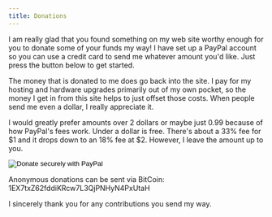 ```yaml
---
title: Donations
---
```


I am really glad that you found something on my web site worthy enough for you to donate some of your funds my way!  I have set up a PayPal account so you can use a credit card to send me whatever amount you'd like.  Just press the button below to get started.

The money that is donated to me does go back into the site.  I pay for my hosting and hardware upgrades primarily out of my own pocket, so the money I get in from this site helps to just offset those costs.  When people send me even a dollar, I really appreciate it.

I would greatly prefer amounts over 2 dollars or maybe just 0.99 because of how PayPal's fees work.  Under a dollar is free.  There's about a 33% fee for $1 and it drops down to an 18% fee at $2.  However, I leave the amount up to you.

<form action="https://www.paypal.com/cgi-bin/webscr" method="post">
    <input type="hidden" name="cmd" value="_xclick">
    <input type="hidden" name="business" value="fidian@rumkin.com">
    <input type="hidden" name="item_name" value="Rumkin - Donation">
    <input type="hidden" name="no_shipping" value="1">
    <input type="hidden" name="return" value="http://rumkin.com/">
    <input type="hidden" name="cancel_return" value="http://rumkin.com/">
    <input type="hidden" name="no_note" value="1">
    <input type="hidden" name="currency_code" value="USD">
    <input type="hidden" name="tax" value="0">
    <input type="hidden" name="lc" value="US">
    <input type="hidden" name="bn" value="PP-DonationsBF">
    <input type="image" src="https://www.paypal.com/en_US/i/btn/x-click-but21.gif" border="0" name="submit" alt="Donate securely with PayPal">
</form>

Anonymous donations can be sent via BitCoin: 1EX7txZ62fddiKRcw7L3QjPNHyN4PxUtaH

I sincerely thank you for any contributions you send my way.
